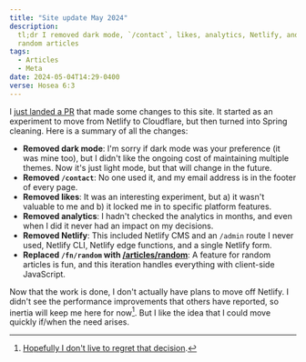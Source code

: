 ```yaml
---
title: "Site update May 2024"
description:
  tl;dr I removed dark mode, `/contact`, likes, analytics, Netlify, and changed
  random articles
tags:
  - Articles
  - Meta
date: 2024-05-04T14:29-0400
verse: Hosea 6:3
---
```


I [just landed a PR](https://github.com/SeanMcP/seanmcp.com/pull/73) that made
some changes to this site. It started as an experiment to move from Netlify to
Cloudflare, but then turned into Spring cleaning. Here is a summary of all the
changes:

- **Removed dark mode**: I'm sorry if dark mode was your preference (it was mine
  too), but I didn't like the ongoing cost of maintaining multiple themes. Now
  it's just light mode, but that will change in the future.
- **Removed `/contact`**: No one used it, and my email address is in the footer
  of every page.
- **Removed likes**: It was an interesting experiment, but a) it wasn't valuable
  to me and b) it locked me in to specific platform features.
- **Removed analytics**: I hadn't checked the analytics in months, and even when
  I did it never had an impact on my decisions.
- **Removed Netlify**: This included Netlify CMS and an `/admin` route I never
  used, Netlify CLI, Netlify edge functions, and a single Netlify form.
- **Replaced `/fn/random` with [/articles/random](/articles/random)**: A feature
  for random articles is fun, and this iteration handles everything with
  client-side JavaScript.

Now that the work is done, I don't actually have plans to move off Netlify. I
didn't see the performance improvements that others have reported, so inertia
will keep me here for now[^1]. But I like the idea that I could move quickly
if/when the need arises.

[^1]:
    [Hopefully I don't live to regret that decision](https://www.reddit.com/r/webdev/comments/1b14bty/netlify_just_sent_me_a_104k_bill_for_a_simple/).
